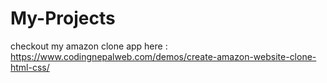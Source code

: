 # My-Projects
checkout my amazon clone app here :
https://www.codingnepalweb.com/demos/create-amazon-website-clone-html-css/
